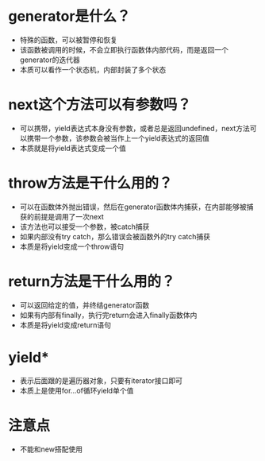 # generator是什么？
- 特殊的函数，可以被暂停和恢复
- 该函数被调用的时候，不会立即执行函数体内部代码，而是返回一个generator的迭代器
- 本质可以看作一个状态机，内部封装了多个状态
# next这个方法可以有参数吗？
- 可以携带，yield表达式本身没有参数，或者总是返回undefined，next方法可以携带一个参数，该参数会被当作上一个yield表达式的返回值
- 本质就是将yield表达式变成一个值
# throw方法是干什么用的？
- 可以在函数体外抛出错误，然后在generator函数体内捕获，在内部能够被捕获的前提是调用了一次next
- 该方法也可以接受一个参数，被catch捕获
- 如果内部没有try catch，那么错误会被函数外的try catch捕获
- 本质是将yield变成一个throw语句
# return方法是干什么用的？
- 可以返回给定的值，并终结generator函数
- 如果有内部有finally，执行完return会进入finally函数体内
- 本质是将yield变成return语句
# yield*
- 表示后面跟的是遍历器对象，只要有iterator接口即可
- 本质上是使用for...of循环yield单个值
# 注意点
- 不能和new搭配使用